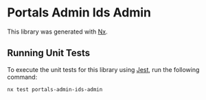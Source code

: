 # Portals Admin Ids Admin

This library was generated with [Nx](https://nx.dev).

## Running Unit Tests

To execute the unit tests for this library using [Jest](https://jestjs.io), run the following command:

```bash
nx test portals-admin-ids-admin
```
